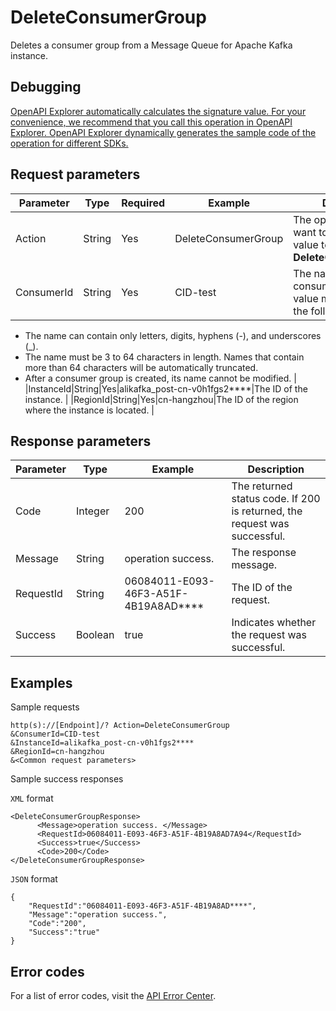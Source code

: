 # DeleteConsumerGroup

Deletes a consumer group from a Message Queue for Apache Kafka instance.

## Debugging

[OpenAPI Explorer automatically calculates the signature value. For your convenience, we recommend that you call this operation in OpenAPI Explorer. OpenAPI Explorer dynamically generates the sample code of the operation for different SDKs.](https://api.aliyun.com/#product=alikafka&api=DeleteConsumerGroup&type=RPC&version=2019-09-16)

## Request parameters

|Parameter|Type|Required|Example|Description|
|---------|----|--------|-------|-----------|
|Action|String|Yes|DeleteConsumerGroup|The operation that you want to perform. Set the value to **DeleteConsumerGroup**. |
|ConsumerId|String|Yes|CID-test|The name of the consumer group. The value must comply with the following rules:

 -   The name can contain only letters, digits, hyphens \(-\), and underscores \(\_\).
-   The name must be 3 to 64 characters in length. Names that contain more than 64 characters will be automatically truncated.
-   After a consumer group is created, its name cannot be modified. |
|InstanceId|String|Yes|alikafka\_post-cn-v0h1fgs2\*\*\*\*|The ID of the instance. |
|RegionId|String|Yes|cn-hangzhou|The ID of the region where the instance is located. |

## Response parameters

|Parameter|Type|Example|Description|
|---------|----|-------|-----------|
|Code|Integer|200|The returned status code. If 200 is returned, the request was successful. |
|Message|String|operation success.|The response message. |
|RequestId|String|06084011-E093-46F3-A51F-4B19A8AD\*\*\*\*|The ID of the request. |
|Success|Boolean|true|Indicates whether the request was successful. |

## Examples

Sample requests

```
http(s)://[Endpoint]/? Action=DeleteConsumerGroup
&ConsumerId=CID-test
&InstanceId=alikafka_post-cn-v0h1fgs2****
&RegionId=cn-hangzhou
&<Common request parameters>
```

Sample success responses

`XML` format

```
<DeleteConsumerGroupResponse>
      <Message>operation success. </Message>
      <RequestId>06084011-E093-46F3-A51F-4B19A8AD7A94</RequestId>
      <Success>true</Success>
      <Code>200</Code>
</DeleteConsumerGroupResponse>
```

`JSON` format

```
{
    "RequestId":"06084011-E093-46F3-A51F-4B19A8AD****",
    "Message":"operation success.",
    "Code":"200",
    "Success":"true"
}
```

## Error codes

For a list of error codes, visit the [API Error Center](https://error-center.alibabacloud.com/status/product/alikafka).


